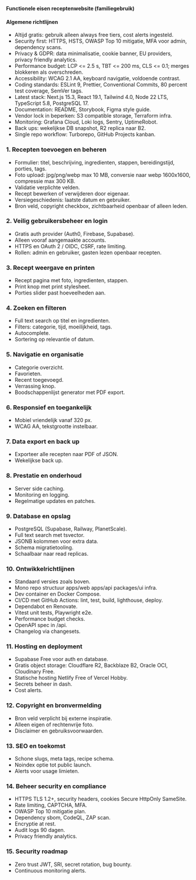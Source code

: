 **Functionele eisen receptenwebsite (familiegebruik)**

#### Algemene richtlijnen
- Altijd gratis: gebruik alleen always free tiers, cost alerts ingesteld.
- Security first: HTTPS, HSTS, OWASP Top 10 mitigatie, MFA voor admin, dependency scans.
- Privacy & GDPR: data minimalisatie, cookie banner, EU providers, privacy friendly analytics.
- Performance budget: LCP <= 2.5 s, TBT <= 200 ms, CLS <= 0.1; merges blokkeren als overschreden.
- Accessibility: WCAG 2.1 AA, keyboard navigatie, voldoende contrast.
- Coding standards: ESLint 9, Prettier, Conventional Commits, 80 percent test coverage, SemVer tags.
- Latest stack: Next.js 15.3, React 19.1, Tailwind 4.0, Node 22 LTS, TypeScript 5.8, PostgreSQL 17.
- Documentation: README, Storybook, Figma style guide.
- Vendor lock in beperken: S3 compatible storage, Terraform infra.
- Monitoring: Grafana Cloud, Loki logs, Sentry, UptimeRobot.
- Back ups: wekelijkse DB snapshot, R2 replica naar B2.
- Single repo workflow: Turborepo, GitHub Projects kanban.

### 1. Recepten toevoegen en beheren
- Formulier: titel, beschrijving, ingredienten, stappen, bereidingstijd, porties, tags.
- Foto upload: jpg/png/webp max 10 MB, conversie naar webp 1600x1600, compressie max 300 KB.
- Validatie verplichte velden.
- Recept bewerken of verwijderen door eigenaar.
- Versiegeschiedenis: laatste datum en gebruiker.
- Bron veld, copyright checkbox, zichtbaarheid openbaar of alleen leden.

### 2. Veilig gebruikersbeheer en login
- Gratis auth provider (Auth0, Firebase, Supabase).
- Alleen vooraf aangemaakte accounts.
- HTTPS en OAuth 2 / OIDC, CSRF, rate limiting.
- Rollen: admin en gebruiker, gasten lezen openbaar recepten.

### 3. Recept weergave en printen
- Recept pagina met foto, ingredienten, stappen.
- Print knop met print stylesheet.
- Porties slider past hoeveelheden aan.

### 4. Zoeken en filteren
- Full text search op titel en ingredienten.
- Filters: categorie, tijd, moeilijkheid, tags.
- Autocomplete.
- Sortering op relevantie of datum.

### 5. Navigatie en organisatie
- Categorie overzicht.
- Favorieten.
- Recent toegevoegd.
- Verrassing knop.
- Boodschappenlijst generator met PDF export.

### 6. Responsief en toegankelijk
- Mobiel vriendelijk vanaf 320 px.
- WCAG AA, tekstgrootte instelbaar.

### 7. Data export en back up
- Exporteer alle recepten naar PDF of JSON.
- Wekelijkse back up.

### 8. Prestatie en onderhoud
- Server side caching.
- Monitoring en logging.
- Regelmatige updates en patches.

### 9. Database en opslag
- PostgreSQL (Supabase, Railway, PlanetScale).
- Full text search met tsvector.
- JSONB kolommen voor extra data.
- Schema migratietooling.
- Schaalbaar naar read replicas.

### 10. Ontwikkelrichtlijnen
- Standaard versies zoals boven.
- Mono repo structuur apps/web apps/api packages/ui infra.
- Dev container en Docker Compose.
- CI/CD met GitHub Actions: lint, test, build, lighthouse, deploy.
- Dependabot en Renovate.
- Vitest unit tests, Playwright e2e.
- Performance budget checks.
- OpenAPI spec in /api.
- Changelog via changesets.

### 11. Hosting en deployment
- Supabase Free voor auth en database.
- Gratis object storage: Cloudflare R2, Backblaze B2, Oracle OCI, Cloudinary Free.
- Statische hosting Netlify Free of Vercel Hobby.
- Secrets beheer in dash.
- Cost alerts.

### 12. Copyright en bronvermelding
- Bron veld verplicht bij externe inspiratie.
- Alleen eigen of rechtenvrije foto.
- Disclaimer en gebruiksvoorwaarden.

### 13. SEO en toekomst
- Schone slugs, meta tags, recipe schema.
- Noindex optie tot public launch.
- Alerts voor usage limieten.

### 14. Beheer security en compliance
- HTTPS TLS 1.2+, security headers, cookies Secure HttpOnly SameSite.
- Rate limiting, CAPTCHA, MFA.
- OWASP Top 10 mitigatie plan.
- Dependency sbom, CodeQL, ZAP scan.
- Encryptie at rest.
- Audit logs 90 dagen.
- Privacy friendly analytics.

### 15. Security roadmap
- Zero trust JWT, SRI, secret rotation, bug bounty.
- Continuous monitoring alerts.
